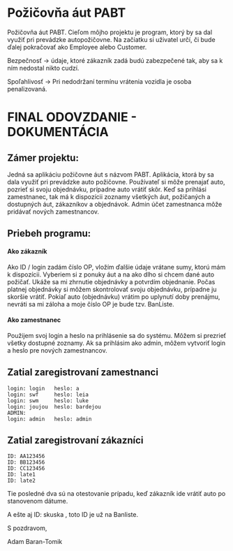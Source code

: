# Požičovňa áut PABT



Požičovňa áut PABT. Cieľom môjho projektu je program, ktorý by sa dal využiť pri prevádzke autopožičovne.  Na začiatku si uživatel určí, či bude ďalej pokračovať ako Employee alebo Customer. 


Bezpečnosť -> údaje, ktoré zákazník zadá budú zabezpečené tak, aby sa k ním nedostal nikto cudzí.

Spoľahlivosť -> Pri nedodržaní termínu vrátenia vozidla je osoba penalizovaná.




# FINAL ODOVZDANIE - DOKUMENTÁCIA
## Zámer projektu:
Jedná sa aplikáciu požičovne áut s názvom PABT. Aplikácia, ktorá by sa dala využiť pri prevádzke auto požičovne. Používateľ si môže prenajať auto, pozrieť si svoju objednávku, prípadne auto vrátiť skôr. Keď sa prihlási zamestnanec, tak má k dispozícii zoznamy všetkých áut, požičaných a dostupných áut, zákazníkov a objednávok. Admin účet zamestnanca môže pridávať nových zamestnancov.


##   Priebeh programu:
#### Ako zákazník
Ako ID / login zadám číslo OP, vložím ďalšie údaje vrátane sumy, ktorú mám k dispozícii. Vyberiem si z ponuky áut a na ako dlho si chcem dané auto požičať. Ukáže sa mi zhrnutie objednávky a potvrdím objednanie. Počas platnej objednávky si môžem skontrolovať svoju objednávku, prípadne ju skoršie vrátiť. Pokiaľ auto (objednávku) vrátim po uplynutí doby prenájmu, nevráti sa mi záloha a moje číslo OP je bude tzv. BanListe.

#### Ako zamestnanec
Použijem svoj login a heslo na prihlásenie sa do systému. Môžem si prezrieť všetky dostupné zoznamy. Ak sa prihlásim ako admin, môžem vytvoriť login a heslo pre nových zamestnancov.

## Zatial zaregistrovaní zamestnanci

    login: login   heslo: a
    login: swf     heslo: leia
    login: swm     heslo: luke
    login: joujou  heslo: bardejou
    ADMIN:
    login: admin   heslo: admin


## Zatial zaregistrovaní zákazníci

    ID: AA123456
    ID: BB123456
    ID: CC123456
    ID: late1
    ID: late2


Tie posledné dva sú na otestovanie prípadu, keď zákazník ide vrátiť auto po stanovenom dátume.

A ešte aj ID: skuska , toto ID je už na Banliste.

S pozdravom,

Adam Baran-Tomik
